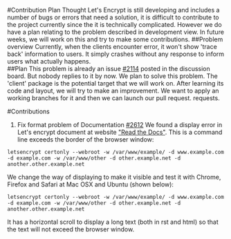 #Contribution Plan
Thought Let's Encrypt is still developing and includes a number of bugs or errors that need a solution, it is difficult to contribute to the project currently since the it is technically complicated. However we do have a plan relating to the problem described in development view. In future weeks, we will work on this and try to make some contributions.
##Problem overview
Currently, when the clients encounter error, it won't show 'trace back' information to users. It simply crashes without any response to inform users what actually happens.  
##Plan
This problem is already an issue [#2114](https://github.com/letsencrypt/letsencrypt/issues/2114) posted in the discussion board. But nobody replies to it by now. We plan to solve this problem. The 'client' package is the potential target that we will work on. After learning its code and layout, we will try to make an improvement. We want to apply an working branches for it and then we can launch our pull request. requests. 

#Contributions

1) Fix format problem of Documentation [#2612](https://github.com/letsencrypt/letsencrypt/pull/2612)
We found a display error in Let's encrypt document at website ["Read the Docs"](http://letsencrypt.readthedocs.org/en/latest/using.html?highlight=mail#webroot). This is a command line exceeds the border of the browser window:

``letsencrypt certonly --webroot -w /var/www/example/ -d www.example.com -d example.com -w /var/www/other -d other.example.net -d another.other.example.net``

We change the way of displaying to make it visible and test it with Chrome, Firefox and Safari at Mac OSX and Ubuntu (shown below):

    letsencrypt certonly --webroot -w /var/www/example/ -d www.example.com -d example.com -w /var/www/other -d other.example.net -d another.other.example.net

It has a horizontal scroll to display a long text (both in rst and html) so that the text will not exceed the browser window.
